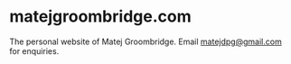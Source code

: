 # matejgroombridge.com

The personal website of Matej Groombridge.
Email matejdpg@gmail.com for enquiries.
